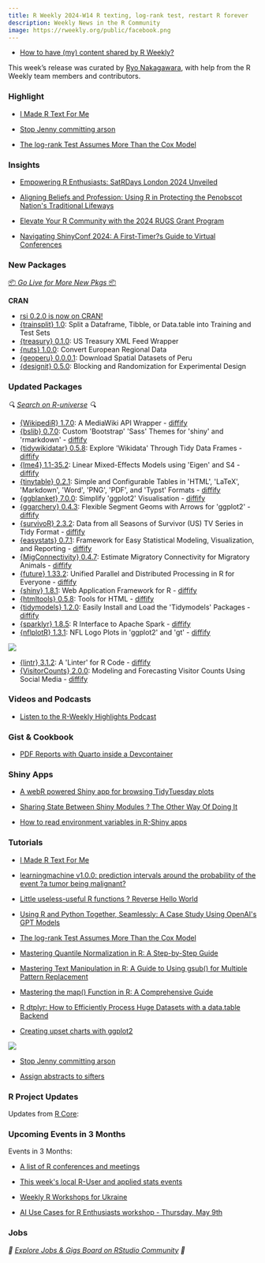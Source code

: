 ```yaml
---
title: R Weekly 2024-W14 R texting, log-rank test, restart R forever
description: Weekly News in the R Community
image: https://rweekly.org/public/facebook.png
---
```


+ [How to have (my) content shared by R Weekly?](https://github.com/rweekly/rweekly.org#how-to-have-my-content-shared-by-r-weekly)

This week’s release was curated by [Ryo Nakagawara](https://mstdn.social/@R_by_Ryo), with help from the R Weekly team members and contributors.

### Highlight

- [I Made R Text For Me](https://brendenmsmith.com/posts/text%20in%20r/)

+ [Stop Jenny committing arson](https://www.rostrum.blog/posts/2024-04-01-perpetual-restart/)

+ [The log-rank Test Assumes More Than the Cox Model](https://fharrell.com/post/logrank/)

### Insights

+ [Empowering R Enthusiasts: SatRDays London 2024 Unveiled](https://www.r-consortium.org/blog/2024/03/28/empowering-r-enthusiasts-satrdays-london-2024-unveiled)

+ [Aligning Beliefs and Profession: Using R in Protecting the Penobscot Nation's Traditional Lifeways](https://www.r-consortium.org/blog/2024/03/27/aligning-beliefs-and-profession-using-r-in-protecting-the-penobscot-nations-traditional-lifeways)

+ [Elevate Your R Community with the 2024 RUGS Grant Program](https://www.r-consortium.org/blog/2024/03/26/elevate-your-r-community-with-the-2024-rugs-grant-program)

+ [Navigating ShinyConf 2024: A First-Timer?s Guide to Virtual Conferences](https://www.appsilon.com/post/navigating-shinyconf-2024)

### New Packages

<p class="added-hostname"><a href="https://rweekly.org/live" target="_blank" class="externalLink">📦 <i>Go Live for More New Pkgs</i> 📦</a></p>

**CRAN**

+ [rsi 0.2.0 is now on CRAN!](https://mm218.dev/posts/2024-03-29-rsi-020/)
+ [{trainsplit} 1.0](https://cran.r-project.org/package=trainsplit): Split a Dataframe, Tibble, or Data.table into Training and Test Sets
+ [{treasury} 0.1.0](https://cran.r-project.org/package=treasury): US Treasury XML Feed Wrapper
+ [{nuts} 1.0.0](https://cran.r-project.org/package=nuts): Convert European Regional Data
+ [{geoperu} 0.0.0.1](https://cran.r-project.org/package=geoperu): Download Spatial Datasets of Peru
+ [{designit} 0.5.0](https://cran.r-project.org/package=designit): Blocking and Randomization for Experimental Design

### Updated Packages

<i>🔍 [Search on R-universe](https://r-universe.dev/search/) 🔍</i>

+ [{WikipediR} 1.7.0](https://cran.r-project.org/package=WikipediR): A MediaWiki API Wrapper - [diffify](https://diffify.com/R/WikipediR)
+ [{bslib} 0.7.0](https://cran.r-project.org/package=bslib): Custom 'Bootstrap' 'Sass' Themes for 'shiny' and 'rmarkdown' - [diffify](https://diffify.com/R/bslib)
+ [{tidywikidatar} 0.5.8](https://cran.r-project.org/package=tidywikidatar): Explore 'Wikidata' Through Tidy Data Frames - [diffify](https://diffify.com/R/tidywikidatar)
+ [{lme4} 1.1-35.2](https://cran.r-project.org/package=lme4): Linear Mixed-Effects Models using 'Eigen' and S4 - [diffify](https://diffify.com/R/lme4)
+ [{tinytable} 0.2.1](https://cran.r-project.org/package=tinytable): Simple and Configurable Tables in 'HTML', 'LaTeX', 'Markdown',
'Word', 'PNG', 'PDF', and 'Typst' Formats - [diffify](https://diffify.com/R/tinytable)
+ [{ggblanket} 7.0.0](https://cran.r-project.org/package=ggblanket): Simplify 'ggplot2' Visualisation - [diffify](https://diffify.com/R/ggblanket)
+ [{ggarchery} 0.4.3](https://cran.r-project.org/package=ggarchery): Flexible Segment Geoms with Arrows for 'ggplot2' - [diffify](https://diffify.com/R/ggarchery)
+ [{survivoR} 2.3.2](https://cran.r-project.org/package=survivoR): Data from all Seasons of Survivor (US) TV Series in Tidy Format - [diffify](https://diffify.com/R/survivoR)
+ [{easystats} 0.7.1](https://cran.r-project.org/package=easystats): Framework for Easy Statistical Modeling, Visualization, and
Reporting - [diffify](https://diffify.com/R/easystats)
+ [{MigConnectivity} 0.4.7](https://cran.r-project.org/package=MigConnectivity): Estimate Migratory Connectivity for Migratory Animals - [diffify](https://diffify.com/R/MigConnectivity)
+ [{future} 1.33.2](https://cran.r-project.org/package=future): Unified Parallel and Distributed Processing in R for Everyone - [diffify](https://diffify.com/R/future)
+ [{shiny} 1.8.1](https://cran.r-project.org/package=shiny): Web Application Framework for R - [diffify](https://diffify.com/R/shiny)
+ [{htmltools} 0.5.8](https://cran.r-project.org/package=htmltools): Tools for HTML - [diffify](https://diffify.com/R/htmltools)
+ [{tidymodels} 1.2.0](https://cran.r-project.org/package=tidymodels): Easily Install and Load the 'Tidymodels' Packages - [diffify](https://diffify.com/R/tidymodels)
+ [{sparklyr} 1.8.5](https://cran.r-project.org/package=sparklyr): R Interface to Apache Spark - [diffify](https://diffify.com/R/sparklyr)
+ [{nflplotR} 1.3.1](https://cran.r-project.org/package=nflplotR): NFL Logo Plots in 'ggplot2' and 'gt' - [diffify](https://diffify.com/R/nflplotR)

![](https://raw.githubusercontent.com/rweekly/image/master/2024-01-01-W14/nflplotr.png)

+ [{lintr} 3.1.2](https://cran.r-project.org/package=lintr): A 'Linter' for R Code - [diffify](https://diffify.com/R/lintr)
+ [{VisitorCounts} 2.0.0](https://cran.r-project.org/package=VisitorCounts): Modeling and Forecasting Visitor Counts Using Social Media - [diffify](https://diffify.com/R/VisitorCounts)

### Videos and Podcasts

+ [Listen to the R-Weekly Highlights Podcast](https://rweekly.fireside.fm/)

### Gist & Cookbook

+ [PDF Reports with Quarto inside a Devcontainer](https://github.com/ketchbrookanalytics/quarto-pdf-dev)

### Shiny Apps

+ [A webR powered Shiny app for browsing TidyTuesday plots](https://nrennie.rbind.io/blog/webr-shiny-tidytuesday/)

+ [Sharing State Between Shiny Modules ? The Other Way Of Doing It](https://jakubsob.github.io/blog/the-other-way-of-lifting-state-up-from-shiny-modules/)

+ [How to read environment variables in R-Shiny apps](https://katharinabrunner.de/2024/03/how-to-read-environment-variables-in-r-shiny-apps/)

### Tutorials

- [I Made R Text For Me](https://brendenmsmith.com/posts/text%20in%20r/)

+ [learningmachine v1.0.0: prediction intervals around the probability of the event ?a tumor being malignant?](https://thierrymoudiki.github.io/blog/2024/03/25/r/learningmachine)

+ [Little useless-useful R functions ? Reverse Hello World](https://tomaztsql.wordpress.com/2024/03/23/little-useless-useful-r-functions-reverse-hello-world/)

+ [Using R and Python Together, Seamlessly: A Case Study Using OpenAI's GPT Models](https://www.markhw.com/blog/r-py-gpt)

+ [The log-rank Test Assumes More Than the Cox Model](https://fharrell.com/post/logrank/)

+ [Mastering Quantile Normalization in R: A Step-by-Step Guide](https://www.spsanderson.com/steveondata/posts/2024-03-28/index.html)

+ [Mastering Text Manipulation in R: A Guide to Using gsub() for Multiple Pattern Replacement](https://www.spsanderson.com/steveondata/posts/2024-03-27/index.html)

+ [Mastering the map() Function in R: A Comprehensive Guide](https://www.spsanderson.com/steveondata/posts/2024-03-26/index.html)

+ [R dtplyr: How to Efficiently Process Huge Datasets with a data.table Backend](https://www.appsilon.com/post/r-dtplyr)

+ [Creating upset charts with ggplot2](https://albert-rapp.de/posts/ggplot2-tips/26_upset_charts/26_upset_charts.html)

![](https://raw.githubusercontent.com/rweekly/image/master/2024-01-01-W14/upsetplot.png)

+ [Stop Jenny committing arson](https://www.rostrum.blog/posts/2024-04-01-perpetual-restart/)

+ [Assign abstracts to sifters](https://www.rostrum.blog/posts/2024-03-26-assign-abstracts/)

<!--<div class="post-more-begin></div><div class="post-more-end"></div>-->

### R Project Updates

Updates from [R Core](http://developer.r-project.org/blosxom.cgi/R-devel/NEWS):

### Upcoming Events in 3 Months

Events in 3 Months:

+ [A list of R conferences and meetings](https://jumpingrivers.github.io/meetingsR/events.html)

+ [This week's local R-User and applied stats events](https://community.rstudio.com/c/irl)

+ [Weekly R Workshops for Ukraine](https://sites.google.com/view/dariia-mykhailyshyna/main/r-workshops-for-ukraine)

+ [AI Use Cases for R Enthusiasts workshop - Thursday, May 9th](https://r-posts.com/ai-use-cases-for-r-enthusiasts-workshop/)

### Jobs

<i>💼 [Explore Jobs & Gigs Board on RStudio Community](https://community.rstudio.com/c/jobs/) 💼</i>
